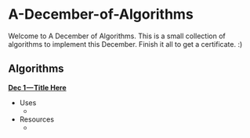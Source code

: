 # A-December-of-Algorithms
Welcome to A December of Algorithms. This is a small collection of algorithms to implement this December. Finish it all to get a certificate. :)

## Algorithms
[**Dec 1 — Title Here**](https://github.com/https://github.com/SVCE-ACM/A-December-of-Algorithms/December-1)
- Uses
  - <Uses Body>
- Resources
  - <Resources Body>
